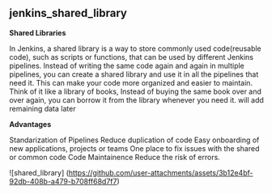 ## jenkins_shared_library

**Shared Libraries**

In Jenkins, a shared library is a way to store commonly used code(reusable code), such as scripts or functions, that can be used by different Jenkins pipelines.
Instead of writing the same code again and again in multiple pipelines, you can create a shared library and use it in all the pipelines that need it. This can make your code more organized and easier to maintain.
Think of it like a library of books, Instead of buying the same book over and over again, you can borrow it from the library whenever you need it.
will add remaining data later

**Advantages**

Standarization of Pipelines
Reduce duplication of code
Easy onboarding of new applications, projects or teams
One place to fix issues with the shared or common code
Code Maintainence
Reduce the risk of errors.

![shared_library]
(https://github.com/user-attachments/assets/3b12e4bf-92db-408b-a479-b708ff68d7f7)
#
